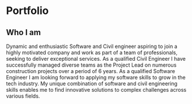 # Portfolio

## Who I am
Dynamic and enthusiastic Software and Civil engineer 
aspiring to join a highly motivated company and work as
part of a team of professionals, seeking to deliver
exceptional services. As a qualified Civil Engineer I have
successfully managed diverse teams as the Project Lead
on numerous construction projects over a period of 6
years. As a qualified Software Engineer I am looking
forward to applying my software skills to grow in the
tech industry. My unique combination of software and
civil engineering skills enables me to find innovative
solutions to complex challenges across various fields.
